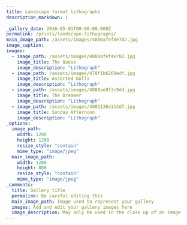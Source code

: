 ```yaml
---
title: Landscape format lithographs
description_markdown: |
    
_gallery_date: 2016-05-01T00:00:00.000Z
permalink: /prints/landscape-lithographs/
main_image_path: /assets/images/4880afef4e702.jpg
image_caption:
images:
  - image_path: /assets/images/4880afef4e702.jpg
    image_title: The Queue
    image_description: "Lithograph"
  - image_path: /assets/images/478f1b6269edf.jpg
    image_title: Assorted Dolls
    image_description: "Lithograph"
  - image_path: /assets/images/4880ae9f3c9dd.jpg
    image_title: The Dreamer
    image_description: "Lithograph"
  - image_path: /assets/images/4881136a1b2d7.jpg
    image_title: Sunday Afternoon
    image_description: "Lithograph"
_options:
  image_path:
    width: 1200
    height: 1200
    resize_style: "contain"
    mime_type: "image/jpeg"
  main_image_path:
    width: 1200
    height: 800
    resize_style: "contain"
    mime_type: "image/jpeg"
_comments:
  title: Gallery title
  permalink: Be careful editing this
  main_image_path: Image used to represent your gallery
  images: Add and edit your gallery images here
  image_description: May only be used in the close up of an image
---
```

